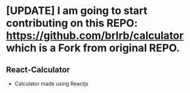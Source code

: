 # [UPDATE] I am going to start contributing on this REPO: https://github.com/brlrb/calculator which is a Fork from original REPO.

## React-Calculator
- Calculator made using Reactjs

